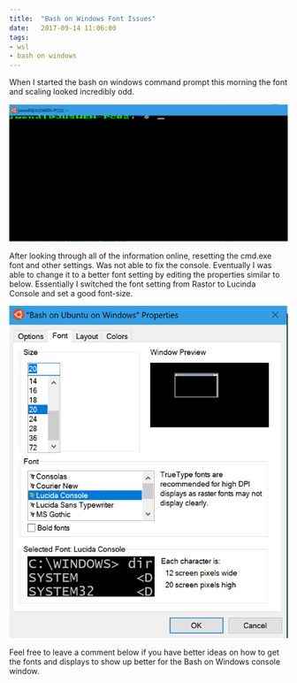 ```yaml
---
title:  "Bash on Windows Font Issues"
date:   2017-09-14 11:06:00
tags:
- wsl
- bash on windows
---
```


When I started the bash on windows command prompt this morning the font and scaling looked incredibly odd.
&shy;

![Bash on Winndows Bad Font](/images/BashOnWindowsBadFontSetting.png)

After looking through all of the information online, resetting the cmd.exe font and other settings. Was not able to fix the console. Eventually I was able to change it to a better font setting by editing the properties similar to below. Essentially I switched the font setting from Rastor to Lucinda Console and set a good font-size.

![Bash on Winndows Good Font](/images/BashOnWindowsFontSettings.png)

Feel free to leave a comment below if you have better ideas on how to get the fonts and displays to show up better for the Bash on Windows console window.